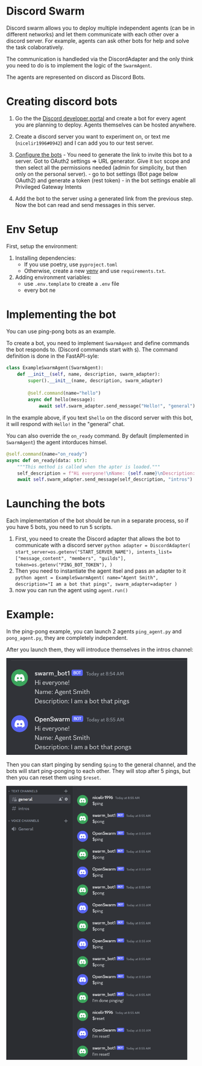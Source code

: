 # Discord Swarm
Discord swarm allows you to deploy multiple independent agents (can be in different networks) and let them communicate with each other over a discord server. For example, agents can ask other bots for help and solve the task colaboratively.

The communication is handleded via the DiscordAdapter and the only think you need to do is to implement the logic of the `SwarmAgent`.

The agents are represented on discord as Discord Bots.

# Creating discord bots

1. Go the the [Discord developer portal](https://discord.com/developers/applications) and create a bot for every agent you are planning to deploy. Agents themselves can be hosted anywhere.

2. Create a discord server you want to experiment on, or text me (`nicelir1996#0942`) and I can add you to our test server.

3. [Configure the bots](https://discordpy.readthedocs.io/en/stable/discord.html)
        - You need to generate the link to invite this bot to a server. Got to OAuth2 settings => URL generator. Give it `bot` scope and then select all the permissions needed (admin for simplicity, but then only on the personal server).
        - go to bot settings (Bot page below OAuth2) and generate a token (rest token)
        - in the bot settings enable all Privileged Gateway Intents

4. Add the bot to the server using a generated link from the previous step. Now the bot can read and send messages in this server.

# Env Setup
First, setup the environment:
1. Installing dependencies:
    - If you use poetry, use `pyproject.toml`
    - Otherwise, create a new [venv](https://packaging.python.org/en/latest/guides/installing-using-pip-and-virtual-environments/) and use `requirements.txt`. 
2. Adding environment variables:
    - use `.env.template` to create a `.env` file
    - every bot ne

# Implementing the bot
You can use ping-pong bots as an example. 

To create a bot, you need to implement `SwarmAgent` and define commands the bot responds to. (Discord commands start with `$`). The command definition is done in the FastAPI-syle:
```python
class ExampleSwarmAgent(SwarmAgent):
    def __init__(self, name, description, swarm_adapter):
        super().__init__(name, description, swarm_adapter)

        @self.command(name="hello")
        async def hello(message):
            await self.swarm_adapter.send_message("Hello!", "general")
```

In the example above, if you text `$hello` on the discord server with this bot, it will respond with `Hello!` in the "general" chat.

You can also override the `on_ready` command. By default (implemented in `SwarmAgent`) the agent intorduces himsel.
```python
@self.command(name="on_ready")
async def on_ready(data: str):
    """This method is called when the apter is loaded."""
    self_description = f"Hi everyone!\nName: {self.name}\nDescription: {self.description}"
    await self.swarm_adapter.send_message(self_description, "intros")
```

# Launching the bots
Each implementation of the bot should be run in a separate process, so if you have 5 bots, you need to run 5 scripts.

1. First, you need to create the Discord adapter that allows the bot to communicate with a discord server
        ```python
        adapter = DiscordAdapter(
            start_server=os.getenv("START_SERVER_NAME"),
            intents_list=["message_content", "members", "guilds"],
            token=os.getenv("PING_BOT_TOKEN"),
        )
        ```
2. Then you need to instantiate the agent itsel and pass an adapter to it
        ```python
        agent = ExampleSwarmAgent(
            name="Agent Smith", description="I am a bot that pings", swarm_adapter=adapter
        )
        ```
3. now you can run the agent using `agent.run()`


# Example:
In the ping-pong example, you can launch 2 agents `ping_agent.py` and `pong_agent.py`, they are completely independent.

After you launch them, they will introduce themselves in the intros channel:
<p align="left">
  <img src="content/intros.png" alt="Project diagram" width="480">
</p>

Then you can start pinging by sending `$ping` to the general channel, and the bots will start ping-ponging to each other. They will stop after 5 pings, but then you can reset them using `$reset`.
<p align="left">
  <img src="content/example.png" alt="Project diagram" width="480">
</p>